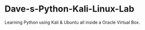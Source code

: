 # Dave-s-Python-Kali-Linux-Lab
Learning Python using Kali &amp; Ubuntu all inside a Oracle Virtual Box.
